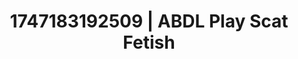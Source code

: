 ---
categories:
- Elegant fetish
- JOI (jerk off instructions)
- Simple sex
- Real couple content
- Athlete
image: /assets/images/1747183192509.jpg
layout: post
seo:
  description: Featured content with artistic ABDL Play, Scat Fetish. HD images available.
  keywords: ABDL Play, Scat Fetish
  og_image: /assets/images/1747183192509.jpg
  schema_type: VisualArtwork
tags:
- '#1747183192509'
- Scat Fetish
- ABDL Play
title: 1747183192509 | ABDL Play Scat Fetish
---